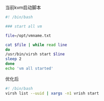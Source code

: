 当前kvm启动脚本

```bash
#! /bin/bash

### start all vm

file=/opt/vmname.txt

cat $file | while read line
do
/usr/bin/virsh start $line
sleep 2
done
echo 'vm all started'
```

优化后

```bash
#! /bin/bash
virsh list --uuid | xargs -n1 vrish start
```

